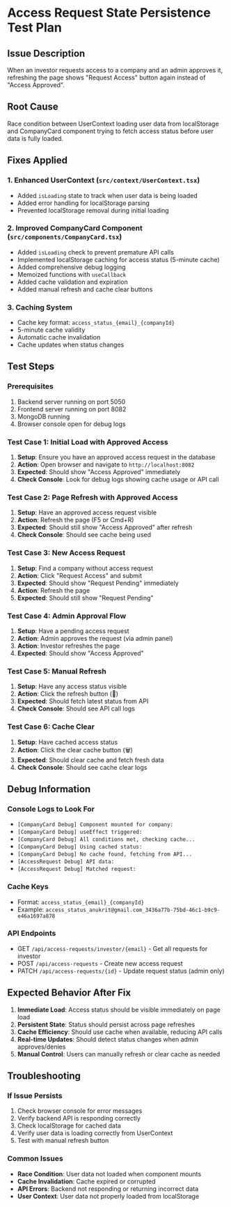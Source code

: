 # Access Request State Persistence Test Plan

## Issue Description
When an investor requests access to a company and an admin approves it, refreshing the page shows "Request Access" button again instead of "Access Approved".

## Root Cause
Race condition between UserContext loading user data from localStorage and CompanyCard component trying to fetch access status before user data is fully loaded.

## Fixes Applied

### 1. Enhanced UserContext (`src/context/UserContext.tsx`)
- Added `isLoading` state to track when user data is being loaded
- Added error handling for localStorage parsing
- Prevented localStorage removal during initial loading

### 2. Improved CompanyCard Component (`src/components/CompanyCard.tsx`)
- Added `isLoading` check to prevent premature API calls
- Implemented localStorage caching for access status (5-minute cache)
- Added comprehensive debug logging
- Memoized functions with `useCallback`
- Added cache validation and expiration
- Added manual refresh and cache clear buttons

### 3. Caching System
- Cache key format: `access_status_{email}_{companyId}`
- 5-minute cache validity
- Automatic cache invalidation
- Cache updates when status changes

## Test Steps

### Prerequisites
1. Backend server running on port 5050
2. Frontend server running on port 8082
3. MongoDB running
4. Browser console open for debug logs

### Test Case 1: Initial Load with Approved Access
1. **Setup**: Ensure you have an approved access request in the database
2. **Action**: Open browser and navigate to `http://localhost:8082`
3. **Expected**: Should show "Access Approved" immediately
4. **Check Console**: Look for debug logs showing cache usage or API call

### Test Case 2: Page Refresh with Approved Access
1. **Setup**: Have an approved access request visible
2. **Action**: Refresh the page (F5 or Cmd+R)
3. **Expected**: Should still show "Access Approved" after refresh
4. **Check Console**: Should see cache being used

### Test Case 3: New Access Request
1. **Setup**: Find a company without access request
2. **Action**: Click "Request Access" and submit
3. **Expected**: Should show "Request Pending" immediately
4. **Action**: Refresh the page
5. **Expected**: Should still show "Request Pending"

### Test Case 4: Admin Approval Flow
1. **Setup**: Have a pending access request
2. **Action**: Admin approves the request (via admin panel)
3. **Action**: Investor refreshes the page
4. **Expected**: Should show "Access Approved"

### Test Case 5: Manual Refresh
1. **Setup**: Have any access status visible
2. **Action**: Click the refresh button (🔄)
3. **Expected**: Should fetch latest status from API
4. **Check Console**: Should see API call logs

### Test Case 6: Cache Clear
1. **Setup**: Have cached access status
2. **Action**: Click the clear cache button (🗑️)
3. **Expected**: Should clear cache and fetch fresh data
4. **Check Console**: Should see cache clear logs

## Debug Information

### Console Logs to Look For
- `[CompanyCard Debug] Component mounted for company:`
- `[CompanyCard Debug] useEffect triggered:`
- `[CompanyCard Debug] All conditions met, checking cache...`
- `[CompanyCard Debug] Using cached status:`
- `[CompanyCard Debug] No cache found, fetching from API...`
- `[AccessRequest Debug] API data:`
- `[AccessRequest Debug] Matched request:`

### Cache Keys
- Format: `access_status_{email}_{companyId}`
- Example: `access_status_anukrit@gmail.com_3436a77b-75bd-46c1-b9c9-e46a1697a878`

### API Endpoints
- GET `/api/access-requests/investor/{email}` - Get all requests for investor
- POST `/api/access-requests` - Create new access request
- PATCH `/api/access-requests/{id}` - Update request status (admin only)

## Expected Behavior After Fix

1. **Immediate Load**: Access status should be visible immediately on page load
2. **Persistent State**: Status should persist across page refreshes
3. **Cache Efficiency**: Should use cache when available, reducing API calls
4. **Real-time Updates**: Should detect status changes when admin approves/denies
5. **Manual Control**: Users can manually refresh or clear cache as needed

## Troubleshooting

### If Issue Persists
1. Check browser console for error messages
2. Verify backend API is responding correctly
3. Check localStorage for cached data
4. Verify user data is loading correctly from UserContext
5. Test with manual refresh button

### Common Issues
- **Race Condition**: User data not loaded when component mounts
- **Cache Invalidation**: Cache expired or corrupted
- **API Errors**: Backend not responding or returning incorrect data
- **User Context**: User data not properly loaded from localStorage 